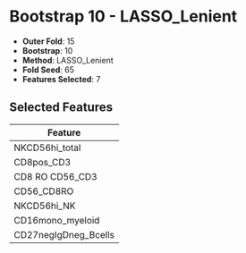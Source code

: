 # Bootstrap 10 - LASSO_Lenient

- **Outer Fold**: 15
- **Bootstrap**: 10
- **Method**: LASSO_Lenient
- **Fold Seed**: 65
- **Features Selected**: 7

## Selected Features

| Feature |
|---------|
| NKCD56hi_total |
| CD8pos_CD3 |
| CD8 RO CD56_CD3 |
| CD56_CD8RO |
| NKCD56hi_NK |
| CD16mono_myeloid |
| CD27negIgDneg_Bcells |
